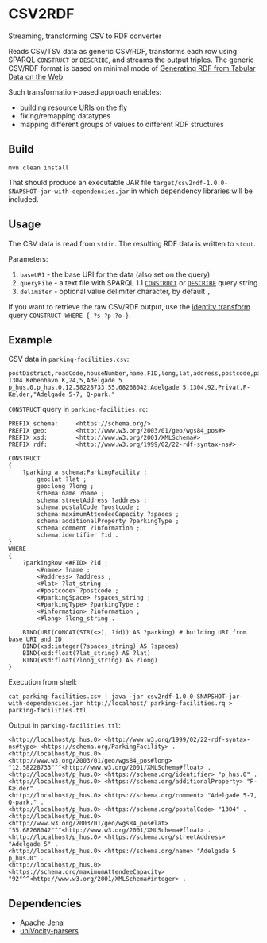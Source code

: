 # CSV2RDF
Streaming, transforming CSV to RDF converter

Reads CSV/TSV data as generic CSV/RDF, transforms each row using SPARQL `CONSTRUCT` or `DESCRIBE`, and streams the output triples.
The generic CSV/RDF format is based on minimal mode of [Generating RDF from Tabular Data on the Web](https://www.w3.org/TR/2015/REC-csv2rdf-20151217/#dfn-minimal-mode)

Such transformation-based approach enables:
* building resource URIs on the fly
* fixing/remapping datatypes
* mapping different groups of values to different RDF structures

Build
-----

    mvn clean install

That should produce an executable JAR file `target/csv2rdf-1.0.0-SNAPSHOT-jar-with-dependencies.jar` in which dependency libraries will be included.

Usage
-----

The CSV data is read from `stdin`. The resulting RDF data is written to `stout`.

Parameters:
1. `baseURI` - the base URI for the data (also set on the query)
2. `queryFile` - a text file with SPARQL 1.1 [`CONSTRUCT`](https://www.w3.org/TR/sparql11-query/#construct) or [`DESCRIBE`](https://www.w3.org/TR/sparql11-query/#describe) query string
3. `delimiter` - optional value delimiter character, by default `,`

If you want to retrieve the raw CSV/RDF output, use the [identity transform](https://en.wikipedia.org/wiki/Identity_transform) query `CONSTRUCT WHERE { ?s ?p ?o }`.

Example
-------

CSV data in `parking-facilities.csv`:
    
    postDistrict,roadCode,houseNumber,name,FID,long,lat,address,postcode,parkingSpace,owner,parkingType,information
    1304 København K,24,5,Adelgade 5 p_hus.0,p_hus.0,12.58228733,55.68268042,Adelgade 5,1304,92,Privat,P-Kælder,"Adelgade 5-7, Q-park."

`CONSTRUCT` query in `parking-facilities.rq`:

    PREFIX schema:     <https://schema.org/> 
    PREFIX geo:        <http://www.w3.org/2003/01/geo/wgs84_pos#> 
    PREFIX xsd:        <http://www.w3.org/2001/XMLSchema#> 
    PREFIX rdf:        <http://www.w3.org/1999/02/22-rdf-syntax-ns#>

    CONSTRUCT
    {
        ?parking a schema:ParkingFacility ;
            geo:lat ?lat ;
            geo:long ?long ;
            schema:name ?name ;
            schema:streetAddress ?address ;
            schema:postalCode ?postcode ;
            schema:maximumAttendeeCapacity ?spaces ;
            schema:additionalProperty ?parkingType ;
            schema:comment ?information ;
            schema:identifier ?id .
    }
    WHERE
    {
        ?parkingRow <#FID> ?id ;
            <#name> ?name ;
            <#address> ?address ;
            <#lat> ?lat_string ;
            <#postcode> ?postcode ;
            <#parkingSpace> ?spaces_string ;
            <#parkingType> ?parkingType ;
            <#information> ?information ;
            <#long> ?long_string . 

        BIND(URI(CONCAT(STR(<>), ?id)) AS ?parking) # building URI from base URI and ID
        BIND(xsd:integer(?spaces_string) AS ?spaces)
        BIND(xsd:float(?lat_string) AS ?lat)
        BIND(xsd:float(?long_string) AS ?long)
    }

Execution from shell:

    cat parking-facilities.csv | java -jar csv2rdf-1.0.0-SNAPSHOT-jar-with-dependencies.jar http://localhost/ parking-facilities.rq > parking-facilities.ttl

Output in `parking-facilities.ttl`:

    <http://localhost/p_hus.0> <http://www.w3.org/1999/02/22-rdf-syntax-ns#type> <https://schema.org/ParkingFacility> .
    <http://localhost/p_hus.0> <http://www.w3.org/2003/01/geo/wgs84_pos#long> "12.58228733"^^<http://www.w3.org/2001/XMLSchema#float> .
    <http://localhost/p_hus.0> <https://schema.org/identifier> "p_hus.0" .
    <http://localhost/p_hus.0> <https://schema.org/additionalProperty> "P-Kælder" .
    <http://localhost/p_hus.0> <https://schema.org/comment> "Adelgade 5-7, Q-park." .
    <http://localhost/p_hus.0> <https://schema.org/postalCode> "1304" .
    <http://localhost/p_hus.0> <http://www.w3.org/2003/01/geo/wgs84_pos#lat> "55.68268042"^^<http://www.w3.org/2001/XMLSchema#float> .
    <http://localhost/p_hus.0> <https://schema.org/streetAddress> "Adelgade 5" .
    <http://localhost/p_hus.0> <https://schema.org/name> "Adelgade 5 p_hus.0" .
    <http://localhost/p_hus.0> <https://schema.org/maximumAttendeeCapacity> "92"^^<http://www.w3.org/2001/XMLSchema#integer> .

Dependencies
------------

* [Apache Jena](https://jena.apache.org/)
* [uniVocity-parsers](https://www.univocity.com/pages/univocity_parsers_tutorial)